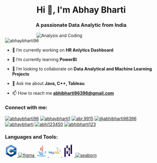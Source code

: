 <h1 align="center">Hi 👋, I'm Abhay Bharti</h1>
<h3 align="center">A passionate Data Analytic from India</h3>
<img align ="right" alt ="Analysis and Coding"width="400" src= "https://user-images.githubusercontent.com/55389276/140866485-8fb1c876-9a8f-4d6a-98dc-08c4981eaf70.gif">
<p align="left"> <img src="https://komarev.com/ghpvc/?username=abhaybharti96&label=Profile%20views&color=0e75b6&style=flat" alt="abhaybharti96" /> </p>

- 🔭 I’m currently working on **HR Anlytics Dashboard**

- 🌱 I’m currently learning **PowerBI**

- 👯 I’m looking to collaborate on **Data Analytical and Machine Learning Projects**

- 💬 Ask me about **Java, C++, Tableau**

- 📫 How to reach me **abhibharti96396@gmail.com**

<h3 align="left">Connect with me:</h3>
<p align="left">
<a href="https://twitter.com/abhaybharti96" target="blank"><img align="center" src="https://raw.githubusercontent.com/rahuldkjain/github-profile-readme-generator/master/src/images/icons/Social/twitter.svg" alt="abhaybharti96" height="30" width="40" /></a>
<a href="https://linkedin.com/in/abhaybharti1" target="blank"><img align="center" src="https://raw.githubusercontent.com/rahuldkjain/github-profile-readme-generator/master/src/images/icons/Social/linked-in-alt.svg" alt="abhaybharti1" height="30" width="40" /></a>
<a href="https://instagram.com/abr.9915" target="blank"><img align="center" src="https://raw.githubusercontent.com/rahuldkjain/github-profile-readme-generator/master/src/images/icons/Social/instagram.svg" alt="abr.9915" height="30" width="40" /></a>
<a href="https://www.hackerrank.com/@abhibharti96396" target="blank"><img align="center" src="https://raw.githubusercontent.com/rahuldkjain/github-profile-readme-generator/master/src/images/icons/Social/hackerrank.svg" alt="@abhibharti96396" height="30" width="40" /></a>
<a href="https://codeforces.com/profile/abhaybharti" target="blank"><img align="center" src="https://raw.githubusercontent.com/rahuldkjain/github-profile-readme-generator/master/src/images/icons/Social/codeforces.svg" alt="abhaybharti" height="30" width="40" /></a>
<a href="https://www.leetcode.com/abhi123450" target="blank"><img align="center" src="https://raw.githubusercontent.com/rahuldkjain/github-profile-readme-generator/master/src/images/icons/Social/leet-code.svg" alt="abhi123450" height="30" width="40" /></a>
<a href="https://auth.geeksforgeeks.org/user/abhibharti123" target="blank"><img align="center" src="https://raw.githubusercontent.com/rahuldkjain/github-profile-readme-generator/master/src/images/icons/Social/geeks-for-geeks.svg" alt="abhibharti123" height="30" width="40" /></a>
</p>

<h3 align="left">Languages and Tools:</h3>
<p align="left"> <a href="https://www.w3schools.com/cpp/" target="_blank" rel="noreferrer"> <img src="https://raw.githubusercontent.com/devicons/devicon/master/icons/cplusplus/cplusplus-original.svg" alt="cplusplus" width="40" height="40"/> </a> <a href="https://www.figma.com/" target="_blank" rel="noreferrer"> <img src="https://www.vectorlogo.zone/logos/figma/figma-icon.svg" alt="figma" width="40" height="40"/> </a> <a href="https://www.java.com" target="_blank" rel="noreferrer"> <img src="https://raw.githubusercontent.com/devicons/devicon/master/icons/java/java-original.svg" alt="java" width="40" height="40"/> </a> <a href="https://www.mysql.com/" target="_blank" rel="noreferrer"> <img src="https://raw.githubusercontent.com/devicons/devicon/master/icons/mysql/mysql-original-wordmark.svg" alt="mysql" width="40" height="40"/> </a> <a href="https://pandas.pydata.org/" target="_blank" rel="noreferrer"> <img src="https://raw.githubusercontent.com/devicons/devicon/2ae2a900d2f041da66e950e4d48052658d850630/icons/pandas/pandas-original.svg" alt="pandas" width="40" height="40"/> </a> <a href="https://seaborn.pydata.org/" target="_blank" rel="noreferrer"> <img src="https://seaborn.pydata.org/_images/logo-mark-lightbg.svg" alt="seaborn" width="40" height="40"/> </a> </p>
